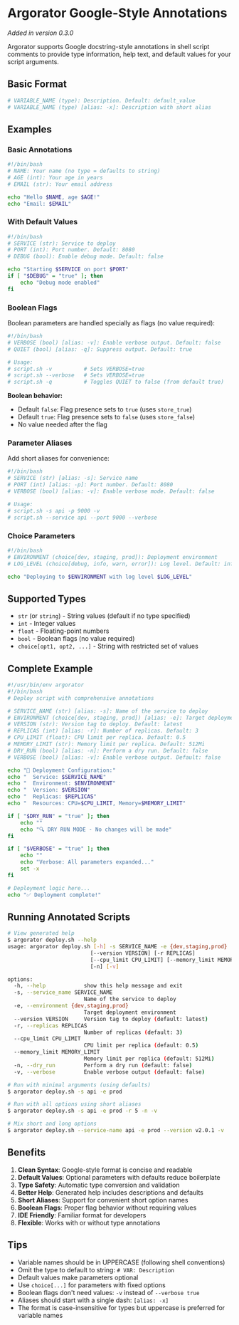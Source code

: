 # Argorator Google-Style Annotations

*Added in version 0.3.0*

Argorator supports Google docstring-style annotations in shell script comments to provide type information, help text, and default values for your script arguments.

## Basic Format

```bash
# VARIABLE_NAME (type): Description. Default: default_value
# VARIABLE_NAME (type) [alias: -x]: Description with short alias
```

## Examples

### Basic Annotations

```bash
#!/bin/bash
# NAME: Your name (no type = defaults to string)
# AGE (int): Your age in years
# EMAIL (str): Your email address

echo "Hello $NAME, age $AGE!"
echo "Email: $EMAIL"
```

### With Default Values

```bash
#!/bin/bash
# SERVICE (str): Service to deploy
# PORT (int): Port number. Default: 8080
# DEBUG (bool): Enable debug mode. Default: false

echo "Starting $SERVICE on port $PORT"
if [ "$DEBUG" = "true" ]; then
    echo "Debug mode enabled"
fi
```

### Boolean Flags

Boolean parameters are handled specially as flags (no value required):

```bash
#!/bin/bash
# VERBOSE (bool) [alias: -v]: Enable verbose output. Default: false
# QUIET (bool) [alias: -q]: Suppress output. Default: true

# Usage:
# script.sh -v          # Sets VERBOSE=true
# script.sh --verbose   # Sets VERBOSE=true
# script.sh -q          # Toggles QUIET to false (from default true)
```

**Boolean behavior:**
- Default `false`: Flag presence sets to `true` (uses `store_true`)
- Default `true`: Flag presence sets to `false` (uses `store_false`)
- No value needed after the flag

### Parameter Aliases

Add short aliases for convenience:

```bash
#!/bin/bash
# SERVICE (str) [alias: -s]: Service name
# PORT (int) [alias: -p]: Port number. Default: 8080
# VERBOSE (bool) [alias: -v]: Enable verbose mode. Default: false

# Usage:
# script.sh -s api -p 9000 -v
# script.sh --service api --port 9000 --verbose
```

### Choice Parameters

```bash
#!/bin/bash
# ENVIRONMENT (choice[dev, staging, prod]): Deployment environment
# LOG_LEVEL (choice[debug, info, warn, error]): Log level. Default: info

echo "Deploying to $ENVIRONMENT with log level $LOG_LEVEL"
```

## Supported Types

- `str` (or `string`) - String values (default if no type specified)
- `int` - Integer values
- `float` - Floating-point numbers  
- `bool` - Boolean flags (no value required)
- `choice[opt1, opt2, ...]` - String with restricted set of values

## Complete Example

```bash
#!/usr/bin/env argorator
#!/bin/bash
# Deploy script with comprehensive annotations

# SERVICE_NAME (str) [alias: -s]: Name of the service to deploy
# ENVIRONMENT (choice[dev, staging, prod]) [alias: -e]: Target deployment environment
# VERSION (str): Version tag to deploy. Default: latest
# REPLICAS (int) [alias: -r]: Number of replicas. Default: 3
# CPU_LIMIT (float): CPU limit per replica. Default: 0.5
# MEMORY_LIMIT (str): Memory limit per replica. Default: 512Mi
# DRY_RUN (bool) [alias: -n]: Perform a dry run. Default: false
# VERBOSE (bool) [alias: -v]: Enable verbose output. Default: false

echo "🚀 Deployment Configuration:"
echo "  Service: $SERVICE_NAME"
echo "  Environment: $ENVIRONMENT"
echo "  Version: $VERSION"
echo "  Replicas: $REPLICAS"
echo "  Resources: CPU=$CPU_LIMIT, Memory=$MEMORY_LIMIT"

if [ "$DRY_RUN" = "true" ]; then
    echo ""
    echo "🔍 DRY RUN MODE - No changes will be made"
fi

if [ "$VERBOSE" = "true" ]; then
    echo ""
    echo "Verbose: All parameters expanded..."
    set -x
fi

# Deployment logic here...
echo "✅ Deployment complete!"
```

## Running Annotated Scripts

```bash
# View generated help
$ argorator deploy.sh --help
usage: argorator deploy.sh [-h] -s SERVICE_NAME -e {dev,staging,prod}
                          [--version VERSION] [-r REPLICAS]
                          [--cpu_limit CPU_LIMIT] [--memory_limit MEMORY_LIMIT]
                          [-n] [-v]

options:
  -h, --help            show this help message and exit
  -s, --service_name SERVICE_NAME
                        Name of the service to deploy
  -e, --environment {dev,staging,prod}
                        Target deployment environment
  --version VERSION     Version tag to deploy (default: latest)
  -r, --replicas REPLICAS
                        Number of replicas (default: 3)
  --cpu_limit CPU_LIMIT
                        CPU limit per replica (default: 0.5)
  --memory_limit MEMORY_LIMIT
                        Memory limit per replica (default: 512Mi)
  -n, --dry_run         Perform a dry run (default: false)
  -v, --verbose         Enable verbose output (default: false)

# Run with minimal arguments (using defaults)
$ argorator deploy.sh -s api -e prod

# Run with all options using short aliases
$ argorator deploy.sh -s api -e prod -r 5 -n -v

# Mix short and long options
$ argorator deploy.sh --service-name api -e prod --version v2.0.1 -v
```

## Benefits

1. **Clean Syntax**: Google-style format is concise and readable
2. **Default Values**: Optional parameters with defaults reduce boilerplate
3. **Type Safety**: Automatic type conversion and validation
4. **Better Help**: Generated help includes descriptions and defaults
5. **Short Aliases**: Support for convenient short option names
6. **Boolean Flags**: Proper flag behavior without requiring values
7. **IDE Friendly**: Familiar format for developers
8. **Flexible**: Works with or without type annotations

## Tips

- Variable names should be in UPPERCASE (following shell conventions)
- Omit the type to default to string: `# VAR: Description`
- Default values make parameters optional
- Use `choice[...]` for parameters with fixed options
- Boolean flags don't need values: `-v` instead of `--verbose true`
- Aliases should start with a single dash: `[alias: -x]`
- The format is case-insensitive for types but uppercase is preferred for variable names